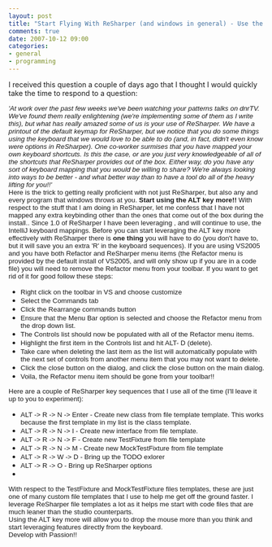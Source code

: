 ```yaml
---
layout: post
title: "Start Flying With ReSharper (and windows in general) - Use the Alt-Key"
comments: true
date: 2007-10-12 09:00
categories:
- general
- programming
---
```


I received this question a couple of days ago that I thought I would quickly take the time to respond to a question:
<p class="MsoNormal" style="MARGIN: 0in 0in 0pt"><span style="FONT-SIZE: 10pt; FONT-FAMILY: 'Arial','sans-serif'"><em>'At work over the past few weeks we've been watching your patterns talks on dnrTV.  We've found them really enlightening (we're implementing some of them as I write this), but what has really amazed some of us is your use of ReSharper.  We have a printout of the default keymap for ReSharper, but we notice that you do some things using the keyboard that we would love to be able to do (and, in fact, didn't even know were options in ReSharper).  One co-worker surmises that you have mapped your own keyboard shortcuts.  Is this the case, or are you just very knowledgeable of all of the shortcuts that ReSharper provides out of the box.  Either way, do you have any sort of keyboard mapping that you would be willing to share?  We're always looking into ways to be better  - and what better way than to have a tool do all of the heavy lifting for you!!'</em></span>
<p class="MsoNormal" style="MARGIN: 0in 0in 0pt"><span style="FONT-SIZE: 10pt; FONT-FAMILY: 'Arial','sans-serif'"><em></em></span> 
<p class="MsoNormal" style="MARGIN: 0in 0in 0pt"><span style="FONT-SIZE: 10pt; FONT-FAMILY: 'Arial','sans-serif'">Here is the trick to getting really proficient with not just ReSharper, but also any and every program that windows throws at you. <strong>Start using the ALT key more!! </strong>With respect to the stuff that I am doing in ReSharper, let me confess that I have not mapped any extra keybinding other than the ones that come out of the box during the install.. Since 1.0 of ReSharper I have been leveraging , and will continue to use, the IntelliJ keyboard mappings. Before you can start leveraging the ALT key more effectively with ReSharper there is <strong>one thing </strong>you will have to do (you don't have to, but it will save you an extra 'R' in the keyboard sequences). If you are using VS2005 and you have both Refactor and ReSharper menu items (the Refactor menu is provided by the default install of VS2005, and will only show up if you are in a code file) you will need to remove the Refactor menu from your toolbar. If you want to get rid of it for good follow these steps:</span>
<p class="MsoNormal" style="MARGIN: 0in 0in 0pt"><span style="FONT-SIZE: 10pt; FONT-FAMILY: 'Arial','sans-serif'"></span> 
<ul>
<li>
<div class="MsoNormal" style="MARGIN: 0in 0in 0pt"><span style="FONT-SIZE: 10pt; FONT-FAMILY: 'Arial','sans-serif'">Right click on the toolbar in VS and choose customize</span></div></li>
<li>
<div class="MsoNormal" style="MARGIN: 0in 0in 0pt"><span style="FONT-SIZE: 10pt; FONT-FAMILY: 'Arial','sans-serif'">Select the Commands tab</span></div></li>
<li>
<div class="MsoNormal" style="MARGIN: 0in 0in 0pt"><span style="FONT-SIZE: 10pt; FONT-FAMILY: 'Arial','sans-serif'">Click the Rearrange commands button</span></div></li>
<li>
<div class="MsoNormal" style="MARGIN: 0in 0in 0pt"><span style="FONT-SIZE: 10pt; FONT-FAMILY: 'Arial','sans-serif'">Ensure that the Menu Bar option is selected and choose the Refactor menu from the drop down list.</span></div></li>
<li>
<div class="MsoNormal" style="MARGIN: 0in 0in 0pt"><span style="FONT-SIZE: 10pt; FONT-FAMILY: 'Arial','sans-serif'">The Controls list should now be populated with all of the Refactor menu items.</span></div></li>
<li>
<div class="MsoNormal" style="MARGIN: 0in 0in 0pt"><span style="FONT-SIZE: 10pt; FONT-FAMILY: 'Arial','sans-serif'">Highlight the first item in the Controls list and hit ALT- D (delete).</span></div></li>
<li>
<div class="MsoNormal" style="MARGIN: 0in 0in 0pt"><span style="FONT-SIZE: 10pt; FONT-FAMILY: 'Arial','sans-serif'">Take care when deleting the last item as the list will automatically populate with the next set of controls from another menu item that you may not want to delete.</span></div></li>
<li>
<div class="MsoNormal" style="MARGIN: 0in 0in 0pt"><span style="FONT-SIZE: 10pt; FONT-FAMILY: 'Arial','sans-serif'">Click the close button on the dialog, and click the close button on the main dialog.</span></div></li>
<li>
<div class="MsoNormal" style="MARGIN: 0in 0in 0pt"><span style="FONT-SIZE: 10pt; FONT-FAMILY: 'Arial','sans-serif'">Voila, the Refactor menu item should be gone from your toolbar!!</span></div></li></ul>
<p class="MsoNormal" style="MARGIN: 0in 0in 0pt"><span style="FONT-SIZE: 10pt; FONT-FAMILY: 'Arial','sans-serif'">Here are a couple of ReSharper key sequences that I use all of the time (I'll leave it up to you to experiment):</span>
<ul>
<li>
<div class="MsoNormal" style="MARGIN: 0in 0in 0pt"><span style="FONT-SIZE: 10pt; FONT-FAMILY: 'Arial','sans-serif'">ALT -> R -> N -> Enter - Create new class from file template template. This works because the first template in my list is the class template.</span></div></li>
<li>
<div class="MsoNormal" style="MARGIN: 0in 0in 0pt"><span style="FONT-SIZE: 10pt; FONT-FAMILY: 'Arial','sans-serif'">ALT -> R -> N -> I - Create new interface from file template.</span></div></li>
<li>
<div class="MsoNormal" style="MARGIN: 0in 0in 0pt"><span style="FONT-SIZE: 10pt; FONT-FAMILY: 'Arial','sans-serif'">ALT -> R -> N -> F - Create new TestFixture from file template</span></div></li>
<li>
<div class="MsoNormal" style="MARGIN: 0in 0in 0pt"><span style="FONT-SIZE: 10pt; FONT-FAMILY: 'Arial','sans-serif'">ALT -> R -> N -> M - Create new MockTestFixture from file template</span></div></li>
<li>
<div class="MsoNormal" style="MARGIN: 0in 0in 0pt"><span style="FONT-SIZE: 10pt; FONT-FAMILY: 'Arial','sans-serif'">ALT -> R -> W -> D - Bring up the TODO exlorer</span></div></li>
<li>
<div class="MsoNormal" style="MARGIN: 0in 0in 0pt"><span style="FONT-SIZE: 10pt; FONT-FAMILY: 'Arial','sans-serif'">ALT -> R -> O - Bring up ReSharper options</span></div></li>
<li>
<div class="MsoNormal" style="MARGIN: 0in 0in 0pt"><span style="FONT-SIZE: 10pt; FONT-FAMILY: 'Arial','sans-serif'"></span> </div></li></ul>
<p class="MsoNormal" style="MARGIN: 0in 0in 0pt"><span style="FONT-SIZE: 10pt; FONT-FAMILY: 'Arial','sans-serif'">With respect to the TestFixture and MockTestFixture files templates, these are just one of many custom file templates that I use to help me get off the ground faster. I leverage ReSharper file templates a lot as it helps me start with code files that are much leaner than the studio counterparts.</span>
<p class="MsoNormal" style="MARGIN: 0in 0in 0pt"><span style="FONT-SIZE: 10pt; FONT-FAMILY: 'Arial','sans-serif'"></span> 
<p class="MsoNormal" style="MARGIN: 0in 0in 0pt"><span style="FONT-SIZE: 10pt; FONT-FAMILY: 'Arial','sans-serif'">Using the ALT key more will allow you to drop the mouse more than you think and start leveraging features directly from the keyboard.</span>
<p class="MsoNormal" style="MARGIN: 0in 0in 0pt"><span style="FONT-SIZE: 10pt; FONT-FAMILY: 'Arial','sans-serif'"></span> 
<p class="MsoNormal" style="MARGIN: 0in 0in 0pt"><span style="FONT-SIZE: 10pt; FONT-FAMILY: 'Arial','sans-serif'">Develop with Passion!!</span>
<p class="MsoNormal" style="MARGIN: 0in 0in 0pt"><span style="FONT-SIZE: 10pt; FONT-FAMILY: 'Arial','sans-serif'"></span> 
<p class="MsoNormal" style="MARGIN: 0in 0in 0pt"><span style="FONT-SIZE: 10pt; FONT-FAMILY: 'Arial','sans-serif'"></span> 




